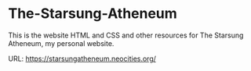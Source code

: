 # The-Starsung-Atheneum
 This is the website HTML and CSS and other resources for The Starsung Atheneum, my personal website. 

URL: https://starsungatheneum.neocities.org/ 
